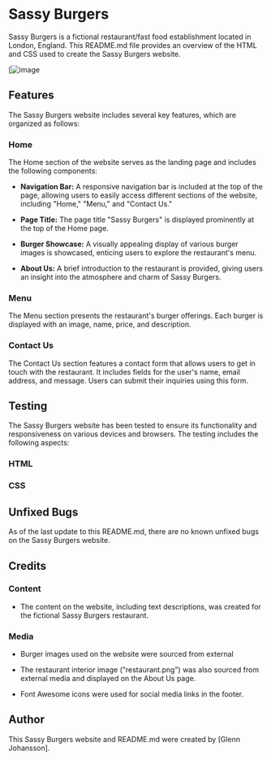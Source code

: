 # Sassy Burgers

Sassy Burgers is a fictional restaurant/fast food establishment located in London, England. This README.md file provides an overview of the HTML and CSS used to create the Sassy Burgers website.

[![image](https://github.com/GlennJohansson85/p1-sassy_burgers/assets/139962883/5581a63d-4463-4d30-ae21-03d166c3fdde)


## Features

The Sassy Burgers website includes several key features, which are organized as follows:

### Home

The Home section of the website serves as the landing page and includes the following components:

- **Navigation Bar:** A responsive navigation bar is included at the top of the page, allowing users to easily access different sections of the website, including "Home," "Menu," and "Contact Us."

- **Page Title:** The page title "Sassy Burgers" is displayed prominently at the top of the Home page.

- **Burger Showcase:** A visually appealing display of various burger images is showcased, enticing users to explore the restaurant's menu.

- **About Us:** A brief introduction to the restaurant is provided, giving users an insight into the atmosphere and charm of Sassy Burgers.

### Menu

The Menu section presents the restaurant's burger offerings. Each burger is displayed with an image, name, price, and description.

### Contact Us

The Contact Us section features a contact form that allows users to get in touch with the restaurant. It includes fields for the user's name, email address, and message. Users can submit their inquiries using this form.

## Testing

The Sassy Burgers website has been tested to ensure its functionality and responsiveness on various devices and browsers. The testing includes the following aspects:

### HTML

### CSS



## Unfixed Bugs

As of the last update to this README.md, there are no known unfixed bugs on the Sassy Burgers website.

## Credits

### Content

- The content on the website, including text descriptions, was created for the fictional Sassy Burgers restaurant.

### Media

- Burger images used on the website were sourced from external

- The restaurant interior image ("restaurant.png") was also sourced from external media and displayed on the About Us page.

- Font Awesome icons were used for social media links in the footer.

## Author

This Sassy Burgers website and README.md were created by [Glenn Johansson].
